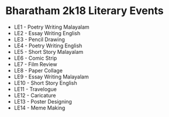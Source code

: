 # Bharatham 2k18 Literary Events

- LE1 - Poetry Writing Malayalam
- LE2 - Essay Writing English
- LE3 - Pencil Drawing
- LE4 - Poetry Writing English
- LE5 - Short Story Malayalam
- LE6 - Comic Strip
- LE7 - Film Review
- LE8 - Paper Collage
- LE9 - Essay Writing Malayalam
- LE10 - Short Story English
- LE11 - Travelogue
- LE12 - Caricature
- LE13 - Poster Designing
- LE14 - Meme Making
